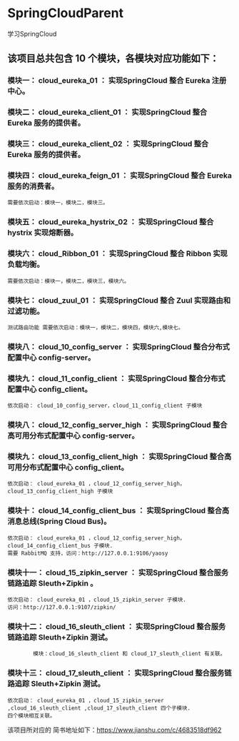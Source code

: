 # SpringCloudParent 
学习SpringCloud

## 该项目总共包含 10 个模块，各模块对应功能如下：

### 模块一： cloud_eureka_01 ： 实现SpringCloud 整合 Eureka 注册中心。


### 模块二： cloud_eureka_client_01 ： 实现SpringCloud 整合 Eureka 服务的提供者。

### 模块三： cloud_eureka_client_02 ： 实现SpringCloud 整合 Eureka 服务的提供者。


### 模块四： cloud_eureka_feign_01 ： 实现SpringCloud 整合 Eureka 服务的消费者。
    需要依次启动：模块一，模块二，模块三。

### 模块五： cloud_eureka_hystrix_02 ： 实现SpringCloud 整合 hystrix 实现熔断器。


### 模块六： cloud_Ribbon_01 ： 实现SpringCloud 整合 Ribbon 实现负载均衡。
    需要依次启动：模块一，模块二，模块三，模块六。

### 模块七： cloud_zuul_01 ： 实现SpringCloud 整合 Zuul 实现路由和过滤功能。
    测试路由功能 需要依次启动：模块一，模块二，模块四，模块六,模块七。
    
    
### 模块八： cloud_10_config_server ： 实现SpringCloud 整合分布式配置中心 config-server。


### 模块九： cloud_11_config_client ： 实现SpringCloud 整合分布式配置中心 config_client。
    依次启动： cloud_10_config_server，cloud_11_config_client 子模块

### 模块八： cloud_12_config_server_high ： 实现SpringCloud 整合高可用分布式配置中心 config-server。


### 模块九： cloud_13_config_client_high ： 实现SpringCloud 整合高可用分布式配置中心 config_client。
    依次启动： cloud_eureka_01 ，cloud_12_config_server_high，cloud_13_config_client_high 子模块
 
 
### 模块十： cloud_14_config_client_bus ： 实现SpringCloud 整合高消息总线(Spring Cloud Bus)。
    依次启动： cloud_eureka_01 ，cloud_12_config_server_high，cloud_14_config_client_bus 子模块.
    需要 RabbitMQ 支持，访问：http://127.0.0.1:9106/yaosy
 
### 模块十一： cloud_15_zipkin_server ： 实现SpringCloud 整合服务链路追踪 Sleuth+Zipkin 。
    依次启动： cloud_eureka_01 ，cloud_15_zipkin_server 子模块. 
    访问：http://127.0.0.1:9107/zipkin/ 
    
### 模块十二： cloud_16_sleuth_client ： 实现SpringCloud 整合服务链路追踪 Sleuth+Zipkin 测试。
            模块：cloud_16_sleuth_client 和 cloud_17_sleuth_client 有关联。
### 模块十三： cloud_17_sleuth_client ： 实现SpringCloud 整合服务链路追踪 Sleuth+Zipkin 测试。
    依次启动： cloud_eureka_01 ，cloud_15_zipkin_server ,cloud_16_sleuth_client ,cloud_17_sleuth_client 四个子模块. 
    四个模块相互关联。
    
    
    
    
该项目所对应的 简书地址如下：https://www.jianshu.com/c/4683518df962
